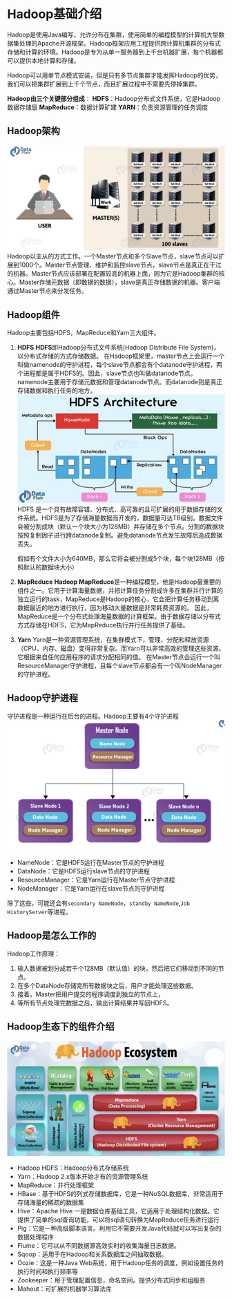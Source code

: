 # Hadoop基础介绍

Hadoop是使用Java编写，允许分布在集群，使用简单的编程模型的计算机大型数据集处理的Apache开源框架。Hadoop框架应用工程提供跨计算机集群的分布式存储和计算的环境。Hadoop是专为从单一服务器到上千台机器扩展，每个机器都可以提供本地计算和存储。

Hadoop可以用单节点模式安装，但是只有多节点集群才能发挥Hadoop的优势，我们可以把集群扩展到上千个节点，而且扩展过程中不需要先停掉集群。

**Hadoop由三个关键部分组成**：
**HDFS**：Hadoop分布式文件系统，它是Hadoop数据存储层
**MapReduce**：数据计算矿建
**YARN**：负责资源管理的任务调度

## Hadoop架构

![hadoop1.png](0_images/hadoop1.png)
Hadoop以主从的方式工作。一个Master节点和多个Slave节点，slave节点可以扩展到1000个。Master节点管理、维护和监控slave节点，slave节点是真正在干过的机器。Master节点应该部署在配置较高的机器上面，因为它是Hadoop集群的核心。Master存储元数据（即数据的数据），slave是真正存储数据的机器。客户端通过Master节点来分发任务。

## Hadoop组件

Hadoop主要包括HDFS，MapReduce和Yarn三大组件。

1. **HDFS**
   **HDFS**即Hadoop分布式文件系统(Hadoop Distribute File System)，以分布式存储的方式存储数据。
   在Hadoop框架里，master节点上会运行一个叫做namenode的守护进程，每个slave节点都会有个datanode守护进程，两个进程都是属于HDFS的。因此，slave节点也叫做datanode节点。namenode主要用于存储元数据和管理datanode节点。而datanode则是真正存储数据和执行任务的地方。
   ![hadoop2.png](0_images/hadoop2.png)
   HDFS 是一个具有故障容错、分布式、高可靠的且可扩展的用于数据存储的文件系统。HDFS是为了存储海量数据而开发的，数据量可达TB级别。数据文件会被分割成块（默认一个块大小为128MB）并存储在多个节点。分割的数据块按照复制因子进行跨datanode复制。避免datanode节点发生故障后造成数据丢失。

   假如有个文件大小为640MB，那么它将会被分割成5个块，每个块128MB（按照默认的数据块大小）
2. **MapReduce**
   **Hadoop MapReduce**是一种编程模型，他是Hadoop最重要的组件之一。它用于计算海量数据，并把计算任务分割成许多在集群并行计算的独立运行的task，MapReduce是Hadoop的核心，它会把计算任务移动到离数据最近的地方进行执行，因为移动大量数据是非常耗费资源的。
   因此，MapReduce是一个分布式处理海量数据的计算框架。由于数据存储以分布式方式存储在HDFS，它为MapReduce执行并行任务提供了基础。
3. **Yarn**
   Yarn是一种资源管理系统，在集群模式下，管理、分配和释放资源（CPU、内存、磁盘）变得非常复杂。而Yarn可以非常高效的管理这些资源。它根据来自任何应用程序的请求分配相同的值。
   在Master节点会运行一个叫ResourceManager守护进程，且每个slave节点都会有一个叫NodeManager的守护进程。

## Hadoop守护进程

守护进程是一种运行在后台的进程。Hadoop主要有4个守护进程
![hadoop3.png](0_images/hadoop3.png)

- NameNode：它是HDFS运行在Master节点的守护进程
- DataNode：它是HDFS运行slave节点的守护进程
- ResourceManager：它是Yarn运行在Master节点守护进程
- NodeManager：它是Yarn运行在slave节点的守护进程

除了这些，可能还会有`secondary NameNode`，`standby NameNode`,`Job HistoryServer`等进程。

## Hadoop是怎么工作的

Hadoop工作原理：

1. 输入数据被划分成若干个128MB（默认值）的块，然后把它们移动到不同的节点。
2. 在多个DataNode存储完所有数据块之后，用户才能处理这些数据。
3. 接着，Master把用户提交的程序调度到独立的节点上，
4. 等所有节点处理完数据之后，输出计算结果并写回HDFS。

## Hadoop生态下的组件介绍

![hadoop4.png](0_images/hadoop4.png)

- Hadoop HDFS：Hadoop分布式存储系统
- Yarn：Hadoop 2.x版本开始才有的资源管理系统
- MapReduce：并行处理框架
- HBase：基于HDFS的列式存储数据库，它是一种NoSQL数据库，非常适用于存储海量的稀疏的数据集
- Hive：Apache Hive 一是数据仓库基础工具，它适用于处理结构化数据。它提供了简单的sql查询功能，可以将sql语句转换为MapReduce任务进行运行
- Pig：它是一种高级脚本语言。利用它不需要开发Java代码就可以写出复杂的数据处理程序
- Flume：它可以从不同数据源高效实时的收集海量日志数据。
- Sqoop：适用于在Hadoop和关系数据库之间抽取数据。
- Oozie：这是一种Java Web系统，用于Hadoop任务的调度，例如设置任务的执行时间和执行频率等
- Zookeeper：用于管理配置信息，命名空间。提供分布式同步和组服务
- Mahout：可扩展的机器学习算法库
